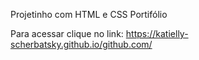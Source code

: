 Projetinho com HTML e CSS
Portifólio

Para acessar clique no link:
https://katielly-scherbatsky.github.io/github.com/
